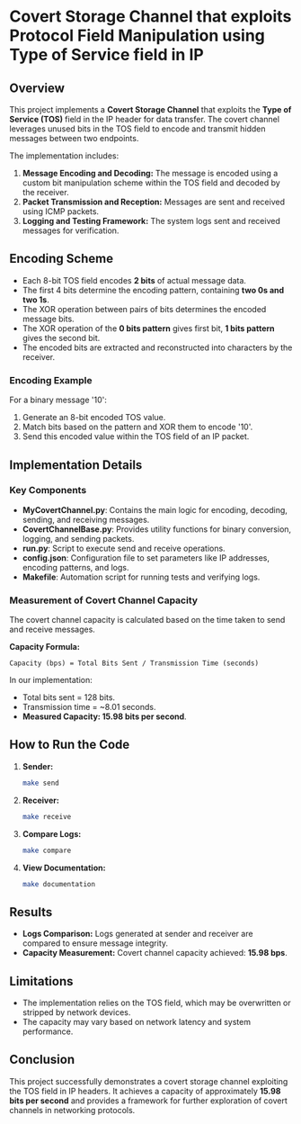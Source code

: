 # Covert Storage Channel that exploits Protocol Field Manipulation using Type of Service field in IP

## Overview
This project implements a **Covert Storage Channel** that exploits the **Type of Service (TOS)** field in the IP header for data transfer. The covert channel leverages unused bits in the TOS field to encode and transmit hidden messages between two endpoints.

The implementation includes:
1. **Message Encoding and Decoding:** The message is encoded using a custom bit manipulation scheme within the TOS field and decoded by the receiver.
2. **Packet Transmission and Reception:** Messages are sent and received using ICMP packets.
3. **Logging and Testing Framework:** The system logs sent and received messages for verification.

## Encoding Scheme
- Each 8-bit TOS field encodes **2 bits** of actual message data.
- The first 4 bits determine the encoding pattern, containing **two 0s and two 1s**.
- The XOR operation between pairs of bits determines the encoded message bits.
- The XOR operation of the **0 bits pattern** gives first bit, **1 bits pattern** gives the second bit.
- The encoded bits are extracted and reconstructed into characters by the receiver.

### Encoding Example
For a binary message '10':
1. Generate an 8-bit encoded TOS value.
2. Match bits based on the pattern and XOR them to encode '10'.
3. Send this encoded value within the TOS field of an IP packet.

## Implementation Details
### Key Components
- **MyCovertChannel.py**: Contains the main logic for encoding, decoding, sending, and receiving messages.
- **CovertChannelBase.py**: Provides utility functions for binary conversion, logging, and sending packets.
- **run.py**: Script to execute send and receive operations.
- **config.json**: Configuration file to set parameters like IP addresses, encoding patterns, and logs.
- **Makefile**: Automation script for running tests and verifying logs.

### Measurement of Covert Channel Capacity
The covert channel capacity is calculated based on the time taken to send and receive messages.

**Capacity Formula:**
```
Capacity (bps) = Total Bits Sent / Transmission Time (seconds)
```
In our implementation:
- Total bits sent = 128 bits.
- Transmission time = ~8.01 seconds.
- **Measured Capacity: 15.98 bits per second**.

## How to Run the Code
1. **Sender:**
   ```bash
   make send
   ```
2. **Receiver:**
   ```bash
   make receive
   ```
3. **Compare Logs:**
   ```bash
   make compare
   ```
4. **View Documentation:**
   ```bash
   make documentation
   ```

## Results
- **Logs Comparison:** Logs generated at sender and receiver are compared to ensure message integrity.
- **Capacity Measurement:** Covert channel capacity achieved: **15.98 bps**.

## Limitations
- The implementation relies on the TOS field, which may be overwritten or stripped by network devices.
- The capacity may vary based on network latency and system performance.

## Conclusion
This project successfully demonstrates a covert storage channel exploiting the TOS field in IP headers. It achieves a capacity of approximately **15.98 bits per second** and provides a framework for further exploration of covert channels in networking protocols.

